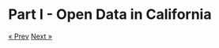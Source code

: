 # Part I - Open Data in California



<!-- Pagination -->
<div class="pagination">
  <a class="pagination-item older" href="{{ site.baseurl }}/index">&laquo; Prev</a>
  <a class="pagination-item newer" href="{{ site.baseurl }}/02-open-data-sites">Next &raquo;</a>
</div>

